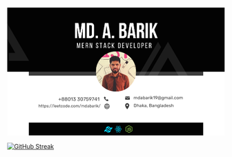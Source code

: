 
<!-- https://raw.githubusercontent.com/mdabarik/mdabarik/main/images/banner.png -->
<!-- ![Alt text](https://raw.githubusercontent.com/mdabarik/mdabarik/main/images/banner.png) -->
[![LeetCode Profile](https://raw.githubusercontent.com/mdabarik/mdabarik/main/images/banner.png)](https://leetcode.com/mdabarik/)



[![GitHub Streak](https://github-readme-streak-stats.herokuapp.com?user=mdabarik&theme=dark)](https://git.io/streak-stats)


